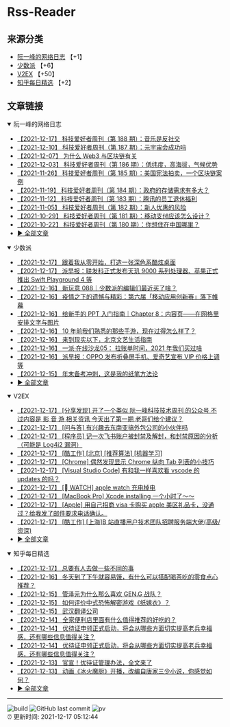 # Rss-Reader

## 来源分类

* [阮一峰的网络日志](#阮一峰的网络日志) 【+1】
* [少数派](#少数派) 【+6】
* [V2EX](#V2EX) 【+50】
* [知乎每日精选](#知乎每日精选) 【+2】

## 文章链接

<details open>
    <summary id="阮一峰的网络日志">
     阮一峰的网络日志
    </summary>


* [【2021-12-17】 科技爱好者周刊（第 188 期）：音乐是反社交](http://www.ruanyifeng.com/blog/2021/12/weekly-issue-188.html)
* [【2021-12-10】 科技爱好者周刊（第 187 期）：元宇宙会成功吗](http://www.ruanyifeng.com/blog/2021/12/weekly-issue-187.html)
* [【2021-12-07】 为什么 Web3 与区块链有关](http://www.ruanyifeng.com/blog/2021/12/web3.html)
* [【2021-12-03】 科技爱好者周刊（第 186 期）：低纬度，高海拔，气候优势](http://www.ruanyifeng.com/blog/2021/12/weekly-issue-186.html)
* [【2021-11-26】 科技爱好者周刊（第 185 期）：美国宪法拍卖，一个区块链案例](http://www.ruanyifeng.com/blog/2021/11/weekly-issue-185.html)
* [【2021-11-19】 科技爱好者周刊（第 184 期）：政府的存储需求有多大？](http://www.ruanyifeng.com/blog/2021/11/weekly-issue-184.html)
* [【2021-11-12】 科技爱好者周刊（第 183 期）：腾讯的员工退休福利](http://www.ruanyifeng.com/blog/2021/11/weekly-issue-183.html)
* [【2021-11-05】 科技爱好者周刊（第 182 期）：新人优惠的风险](http://www.ruanyifeng.com/blog/2021/11/weekly-issue-182.html)
* [【2021-10-29】 科技爱好者周刊（第 181 期）：移动支付应该怎么设计？](http://www.ruanyifeng.com/blog/2021/10/weekly-issue-181.html)
* [【2021-10-22】 科技爱好者周刊（第 180 期）：你想住在中国哪里？](http://www.ruanyifeng.com/blog/2021/10/weekly-issue-180.html)
* [:arrow_forward: 全部文章](data/阮一峰的网络日志.md)
</details>

<details open>
    <summary id="少数派">
     少数派
    </summary>


* [【2021-12-17】 跟着我从零开始，打造一张深色系酷炫桌面](https://sspai.com/post/70440)
* [【2021-12-17】 派早报：联发科正式发布天玑 9000 系列处理器、苹果正式推出 Swift Playground 4 等](https://sspai.com/post/70465)
* [【2021-12-16】 新玩意 088｜少数派的编辑们最近买了啥？](https://sspai.com/post/70457)
* [【2021-12-16】 疫情之下的遗憾与精彩：第六届「移动应用创新赛」落下帷幕](https://sspai.com/post/70453)
* [【2021-12-16】 给新手的 PPT 入门指南｜Chapter 8：内容页——在网格里安排文字与图片](https://sspai.com/prime/story/learning-ppt-ch-8)
* [【2021-12-16】 10 年前我们熟悉的那些手游，现在过得怎么样了？](https://sspai.com/post/70407)
* [【2021-12-16】 来到现实以下，北京文艺生活指南](https://sspai.com/post/70350)
* [【2021-12-16】 一派·在线沙龙05： 拉账单时间，2021 年我们买过啥](https://sspai.com/post/70451)
* [【2021-12-16】 派早报：OPPO 发布折叠屏手机、爱奇艺宣布 VIP 价格上调等](https://sspai.com/post/70452)
* [【2021-12-15】 年末备考冲刺，这是我的纸笔方法论](https://sspai.com/post/70436)
* [:arrow_forward: 全部文章](data/少数派.md)
</details>

<details open>
    <summary id="V2EX">
     V2EX
    </summary>


* [【2021-12-17】 [分享发现] 开了一个类似 阮一峰科技技术周刊 的公众号 不过内容是 影 音 游 相关资讯 今天出了第一期 老哥们给个建议？](https://www.v2ex.com/t/822790)
* [【2021-12-17】 [问与答] 有兴趣去东南亚搞外包公司的小伙伴吗](https://www.v2ex.com/t/822789)
* [【2021-12-17】 [程序员] 记一次飞书账户被封禁及解封，和封禁原因的分析（可能是 Log4j2 漏洞）](https://www.v2ex.com/t/822788)
* [【2021-12-17】 [酷工作] [北京] [推荐算法] [机器学习]](https://www.v2ex.com/t/822787)
* [【2021-12-17】 [Chrome] 偶然发现显示 Chrome 纵向 Tab 列表的小技巧](https://www.v2ex.com/t/822786)
* [【2021-12-17】 [Visual Studio Code] 有和我一样喜欢看 vscode 的 updates 的吗？](https://www.v2ex.com/t/822785)
* [【2021-12-17】 [ WATCH] apple watch 充电掉电](https://www.v2ex.com/t/822783)
* [【2021-12-17】 [MacBook Pro] Xcode installing 一个小时了～～](https://www.v2ex.com/t/822782)
* [【2021-12-17】 [Apple] 用自己招商 visa 卡购买 apple 美区礼品卡，没通过？给我发了邮件要求电话确认。](https://www.v2ex.com/t/822781)
* [【2021-12-17】 [酷工作] [上海]B 站直播用户技术团队招聘服务端大佬(高级/资深)](https://www.v2ex.com/t/822780)
* [:arrow_forward: 全部文章](data/V2EX.md)
</details>

<details open>
    <summary id="知乎每日精选">
     知乎每日精选
    </summary>


* [【2021-12-17】 总要有人去做一些不同的事](http://zhuanlan.zhihu.com/p/446335540?utm_campaign=rss&utm_medium=rss&utm_source=rss&utm_content=title)
* [【2021-12-16】 冬天到了下午就容易饿，有什么可以搭配喝茶吃的零食点心推荐？](http://www.zhihu.com/question/499501006/answer/2272259376?utm_campaign=rss&utm_medium=rss&utm_source=rss&utm_content=title)
* [【2021-12-15】 管泽元为什么那么喜欢 GEN.G 战队？](http://www.zhihu.com/question/426350920/answer/2215607941?utm_campaign=rss&utm_medium=rss&utm_source=rss&utm_content=title)
* [【2021-12-15】 如何评价中式恐怖解密游戏《纸嫁衣》？](http://www.zhihu.com/question/442375421/answer/2271749256?utm_campaign=rss&utm_medium=rss&utm_source=rss&utm_content=title)
* [【2021-12-15】 武汉翻译公司](http://zhuanlan.zhihu.com/p/444084870?utm_campaign=rss&utm_medium=rss&utm_source=rss&utm_content=title)
* [【2021-12-14】 全家便利店里面有什么值得推荐的好吃的？](http://www.zhihu.com/question/24109443/answer/2270128972?utm_campaign=rss&utm_medium=rss&utm_source=rss&utm_content=title)
* [【2021-12-14】 优待证申领正式启动，将会从哪些方面切实提高老兵幸福感，还有哪些信息值得关注？](http://www.zhihu.com/question/505902300/answer/2270130139?utm_campaign=rss&utm_medium=rss&utm_source=rss&utm_content=title)
* [【2021-12-14】 优待证申领正式启动，将会从哪些方面切实提高老兵幸福感，还有哪些信息值得关注？](http://www.zhihu.com/question/505902300/answer/2270069134?utm_campaign=rss&utm_medium=rss&utm_source=rss&utm_content=title)
* [【2021-12-13】 官宣！优待证管理办法，全文来了](http://zhuanlan.zhihu.com/p/444876176?utm_campaign=rss&utm_medium=rss&utm_source=rss&utm_content=title)
* [【2021-12-13】 动画《冰火魔厨》开播，改编自唐家三少小说，你感觉如何？](http://www.zhihu.com/question/499282140/answer/2266333468?utm_campaign=rss&utm_medium=rss&utm_source=rss&utm_content=title)
* [:arrow_forward: 全部文章](data/知乎每日精选.md)
</details>


---

![build](https://github.com/LikaiLee/rss-reader/workflows/rss%20reader/badge.svg)
![GitHub last commit](https://img.shields.io/github/last-commit/likailee/rss-reader)
![pv](https://pageview.vercel.app/?github_user=likailee) <br>
:alarm_clock: 更新时间: 2021-12-17 05:12:44